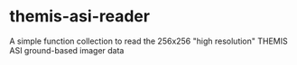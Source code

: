# themis-asi-reader
A simple function collection to read the 256x256 "high resolution" THEMIS ASI ground-based imager data
